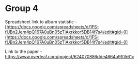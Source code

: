 # Group 4
Spreadsheet link to album statistic - [https://docs.google.com/spreadsheets/d/1FS-fUBn2Jem4pQ167A0uBn05zTiAxrkkor5DB14f7s4/edit#gid=0](https://docs.google.com/spreadsheets/d/1FS-fUBn2Jem4pQ167A0uBn05zTiAxrkkor5DB14f7s4/edit#gid=0)

Link to the paper - https://www.overleaf.com/project/624070886dde4664a9f0561c

